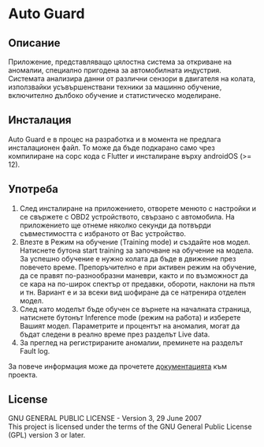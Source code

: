# Auto Guard

## Описание
Приложение, представляващо цялостна система за откриване на аномалии, специално пригодена за автомобилната индустрия. Системата анализира данни от различни сензори в двигателя на колата, използвайки усъвършенствани техники за машинно обучение, включително дълбоко обучение и статистическо моделиране. 

## Инсталация
Auto Guard е в процес на разработка и в момента не предлага инсталационен файл. То може да бъде подкарано само чрез компилиране на сорс кода с Flutter и инсталиране върху androidOS (>= 12). 

## Употреба
1. След инсталиране на приложението, отворете менюто с настройки и се свържете с OBD2 устройството, свързано с автомобила. На приложението ще отнеме няколко секунди да потвърди съвместимостта с избраното от Вас устройство.
2. Влезте в Режим на обучение (Training mode) и създайте нов модел. Натиснете бутона start training за започване на обучение на модела. За успешно обучение е нужно колата да бъде в движение през повечето време. Препоръчително е при активен режим на обучение, да се правят по-разнообразни маневри, както и по възможност да се кара на по-широк спектър от предавки, обороти, наклони на пътя и тн. Вариант е и за всеки вид шофиране да се натренира отделен модел.
3. След като моделът бъде обучен се върнете на началната страница, натиснете бутонът Inference mode (режим на работа) и изберете Вашият модел. Параметрите и процентът на аномалия, могат да бъдат следени в реално време през разделът Live data.
4. За преглед на регистрираните аномалии, преминете на разделът Fault log.
  
За повече информация може да прочетете [документацията](Documentaciq1.docx) към проекта.

## License
GNU GENERAL PUBLIC LICENSE - Version 3, 29 June 2007  
This project is licensed under the terms of the GNU General Public License (GPL) version 3 or later.
